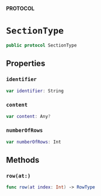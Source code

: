 **PROTOCOL**

# `SectionType`

```swift
public protocol SectionType
```

## Properties
### `identifier`

```swift
var identifier: String
```

### `content`

```swift
var content: Any?
```

### `numberOfRows`

```swift
var numberOfRows: Int
```

## Methods
### `row(at:)`

```swift
func row(at index: Int) -> RowType
```
